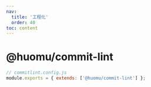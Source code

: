 ```yaml
---
nav:
  title: '工程化'
  order: 40
toc: content
---
```


# @huomu/commit-lint

```js
// commitlint.config.js
module.exports = { extends: ['@huomu/commit-lint'] };
```
